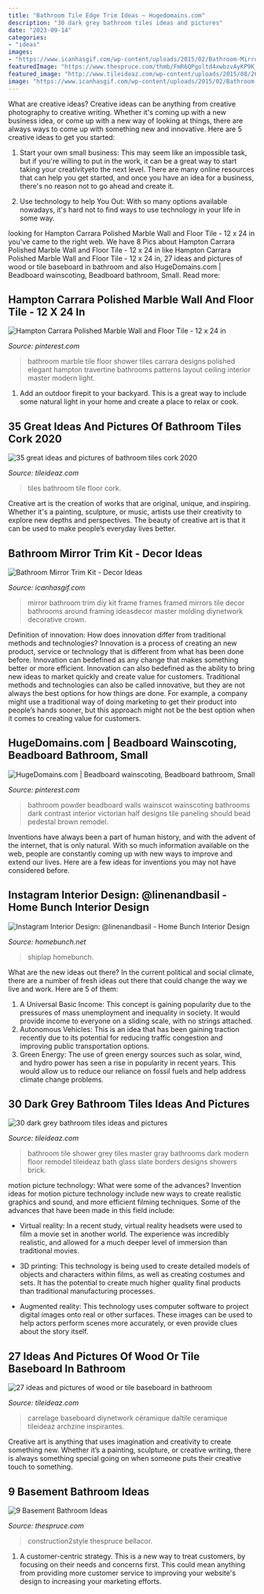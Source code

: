 ```yaml
---
title: "Bathroom Tile Edge Trim Ideas ~ Hugedomains.com"
description: "30 dark grey bathroom tiles ideas and pictures"
date: "2023-09-14"
categories:
- "ideas"
images:
- "https://www.icanhasgif.com/wp-content/uploads/2015/02/Bathroom-Mirror-Trim-Kit.jpg"
featuredImage: "https://www.thespruce.com/thmb/FmR6QPgoltd4xwbzvAyKP9K_Fas=/0x670/filters:no_upscale():max_bytes(150000):strip_icc()/IMG_2169-683x1024-83a476f92a184993a9a5ce3cf66e7fac.jpg"
featured_image: "http://www.tileideaz.com/wp-content/uploads/2015/08/261.jpg"
image: "https://www.icanhasgif.com/wp-content/uploads/2015/02/Bathroom-Mirror-Trim-Kit.jpg"
---
```



What are creative ideas?
Creative ideas can be anything from creative photography to creative writing. Whether it's coming up with a new business idea, or come up with a new way of looking at things, there are always ways to come up with something new and innovative. Here are 5 creative ideas to get you started: 
1) Start your own small business: This may seem like an impossible task, but if you're willing to put in the work, it can be a great way to start taking your creativityeto the next level. There are many online resources that can help you get started, and once you have an idea for a business, there's no reason not to go ahead and create it. 

2) Use technology to help You Out: With so many options available nowadays, it's hard not to find ways to use technology in your life in some way.

	

		
looking for Hampton Carrara Polished Marble Wall and Floor Tile - 12 x 24 in you've came to the right web. We have 8 Pics about Hampton Carrara Polished Marble Wall and Floor Tile - 12 x 24 in like Hampton Carrara Polished Marble Wall and Floor Tile - 12 x 24 in, 27 ideas and pictures of wood or tile baseboard in bathroom and also HugeDomains.com | Beadboard wainscoting, Beadboard bathroom, Small. Read more:
		
    
## Hampton Carrara Polished Marble Wall And Floor Tile - 12 X 24 In

<img loading=lazy src="https://i.pinimg.com/736x/b3/21/aa/b321aa06c7ab406118b81e88dd6278b0--bathroom-tile-designs-bathroom-layout.jpg" onerror="this.onerror=null;this.src='https://tse3.mm.bing.net/th?id=OIP.3U5jXd2dmfzFZBsXNG1zMwHaLN&amp;pid=15.1';" alt="Hampton Carrara Polished Marble Wall and Floor Tile - 12 x 24 in">

_Source: pinterest.com_

>bathroom marble tile floor shower tiles carrara designs polished elegant hampton travertine bathrooms patterns layout ceiling interior master modern light. 

	

1. Add an outdoor firepit to your backyard. This is a great way to include some natural light in your home and create a place to relax or cook. 

    
## 35 Great Ideas And Pictures Of Bathroom Tiles Cork 2020

<img loading=lazy src="https://www.tileideaz.com/wp-content/uploads/2015/11/simple-bathroom-floor-tile-ideas-e072zfjo.jpg" onerror="this.onerror=null;this.src='https://tse2.mm.bing.net/th?id=OIP.NSLNo-laLTnQ1VpUehX0CgHaFm&amp;pid=15.1';" alt="35 great ideas and pictures of bathroom tiles cork 2020">

_Source: tileideaz.com_

>tiles bathroom tile floor cork. 

	

Creative art is the creation of works that are original, unique, and inspiring. Whether it's a painting, sculpture, or music, artists use their creativity to explore new depths and perspectives. The beauty of creative art is that it can be used to make people’s everyday lives better.

    
## Bathroom Mirror Trim Kit - Decor Ideas

<img loading=lazy src="https://www.icanhasgif.com/wp-content/uploads/2015/02/Bathroom-Mirror-Trim-Kit.jpg" onerror="this.onerror=null;this.src='https://tse2.mm.bing.net/th?id=OIP.C8aNnfYZ-QXnYUKTpBgB4AHaFj&amp;pid=15.1';" alt="Bathroom Mirror Trim Kit - Decor Ideas">

_Source: icanhasgif.com_

>mirror bathroom trim diy kit frame frames framed mirrors tile decor bathrooms around framing ideasdecor master molding diynetwork decorative crown. 

	

Definition of innovation: How does innovation differ from traditional methods and technologies?
Innovation is a process of creating an new product, service or technology that is different from what has been done before. Innovation can bedefined as any change that makes something better or more efficient. Innovation can also bedefined as the ability to bring new ideas to market quickly and create value for customers. 
Traditional methods and technologies can also be called innovative, but they are not always the best options for how things are done. For example, a company might use a traditional way of doing marketing to get their product into people’s hands sooner, but this approach might not be the best option when it comes to creating value for customers.

    
## HugeDomains.com | Beadboard Wainscoting, Beadboard Bathroom, Small

<img loading=lazy src="https://i.pinimg.com/736x/46/ef/b2/46efb21ae75055b7d3e72f778862fe3c.jpg" onerror="this.onerror=null;this.src='https://tse4.mm.bing.net/th?id=OIP.fzuMUjdZNSdaLs5k4fzqiAHaLJ&amp;pid=15.1';" alt="HugeDomains.com | Beadboard wainscoting, Beadboard bathroom, Small">

_Source: pinterest.com_

>bathroom powder beadboard walls wainscot wainscoting bathrooms dark contrast interior victorian half designs tile paneling should bead pedestal brown remodel. 

	

Inventions have always been a part of human history, and with the advent of the internet, that is only natural. With so much information available on the web, people are constantly coming up with new ways to improve and extend our lives. Here are a few ideas for inventions you may not have considered before.

    
## Instagram Interior Design: @linenandbasil - Home Bunch Interior Design

<img loading=lazy src="http://www.homebunch.net/wp-content/uploads/2018/02/Shiplap-Bathroom-Shiplap-Bathroom-Shiplap-Bathroom.jpg" onerror="this.onerror=null;this.src='https://tse1.mm.bing.net/th?id=OIP.WT1G_IPmfiMA_i8fPplMeQHaLH&amp;pid=15.1';" alt="Instagram Interior Design: @linenandbasil - Home Bunch Interior Design">

_Source: homebunch.net_

>shiplap homebunch. 

	

What are the new ideas out there?
In the current political and social climate, there are a number of fresh ideas out there that could change the way we live and work. Here are 5 of them: 
1. A Universal Basic Income: This concept is gaining popularity due to the pressures of mass unemployment and inequality in society. It would provide income to everyone on a sliding scale, with no strings attached.
2. Autonomous Vehicles: This is an idea that has been gaining traction recently due to its potential for reducing traffic congestion and improving public transportation options.
3. Green Energy: The use of green energy sources such as solar, wind, and hydro power has seen a rise in popularity in recent years. This would allow us to reduce our reliance on fossil fuels and help address climate change problems.

    
## 30 Dark Grey Bathroom Tiles Ideas And Pictures

<img loading=lazy src="http://www.tileideaz.com/wp-content/uploads/2015/08/261.jpg" onerror="this.onerror=null;this.src='https://tse3.mm.bing.net/th?id=OIP.qksiFDEV8-dBHEDjTzTYPwHaKs&amp;pid=15.1';" alt="30 dark grey bathroom tiles ideas and pictures">

_Source: tileideaz.com_

>bathroom tile shower grey tiles master gray bathrooms dark modern floor remodel tileideaz bath glass slate borders designs showers brick. 

	

motion picture technology: What were some of the advances?
Invention ideas for motion picture technology include new ways to create realistic graphics and sound, and more efficient filming techniques. Some of the advances that have been made in this field include: 
- Virtual reality: In a recent study, virtual reality headsets were used to film a movie set in another world. The experience was incredibly realistic, and allowed for a much deeper level of immersion than traditional movies. 

- 3D printing: This technology is being used to create detailed models of objects and characters within films, as well as creating costumes and sets. It has the potential to create much higher quality final products than traditional manufacturing processes. 

- Augmented reality: This technology uses computer software to project digital images onto real or other surfaces. These images can be used to help actors perform scenes more accurately, or even provide clues about the story itself.

    
## 27 Ideas And Pictures Of Wood Or Tile Baseboard In Bathroom

<img loading=lazy src="https://www.tileideaz.com/wp-content/uploads/2015/09/19.jpeg" onerror="this.onerror=null;this.src='https://tse2.mm.bing.net/th?id=OIP.5rdGK-HlBzDT9rgxe4o7tAHaJ4&amp;pid=15.1';" alt="27 ideas and pictures of wood or tile baseboard in bathroom">

_Source: tileideaz.com_

>carrelage baseboard diynetwork céramique daltile ceramique tileideaz archzine inspirantes. 

	

Creative art is anything that uses imagination and creativity to create something new. Whether it’s a painting, sculpture, or creative writing, there is always something special going on when someone puts their creative touch to something.

    
## 9 Basement Bathroom Ideas

<img loading=lazy src="https://www.thespruce.com/thmb/FmR6QPgoltd4xwbzvAyKP9K_Fas=/0x670/filters:no_upscale():max_bytes(150000):strip_icc()/IMG_2169-683x1024-83a476f92a184993a9a5ce3cf66e7fac.jpg" onerror="this.onerror=null;this.src='https://tse4.mm.bing.net/th?id=OIP.Jq2LII-usqS6epao8L8psAAAAA&amp;pid=15.1';" alt="9 Basement Bathroom Ideas">

_Source: thespruce.com_

>construction2style thespruce bellacor. 

	

1. A customer-centric strategy. This is a new way to treat customers, by focusing on their needs and concerns first. This could mean anything from providing more customer service to improving your website's design to increasing your marketing efforts.

